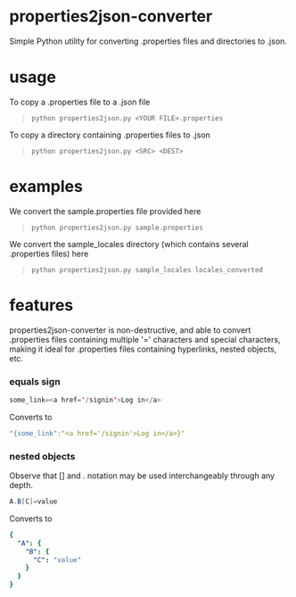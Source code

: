 # properties2json-converter
Simple Python utility for converting .properties files and directories to .json. 

# usage
To copy a .properties file to a .json file
>`python properties2json.py <YOUR FILE>.properties`

To copy a directory containing .properties files to .json
>`python properties2json.py <SRC> <DEST>`

# examples
We convert the sample.properties file provided here
>`python properties2json.py sample.properties`

We convert the sample_locales directory (which contains several .properties files) here
>`python properties2json.py sample_locales locales_converted`

# features
properties2json-converter is non-destructive, and able to convert .properties files containing multiple '=' characters and special characters, making it ideal for .properties files containing hyperlinks, nested objects, etc.

### equals sign
```java 
some_link=<a href='/signin'>Log in</a>
```
Converts to
```yaml 
"{some_link":"<a href='/signin'>Log in</a>}"
```

### nested objects
Observe that [] and . notation may be used interchangeably through any depth.
```java 
A.B[C]=value
```

Converts to
```yaml
{
  "A": {
    "B": {
      "C": "value"
    }
  }
}
```







